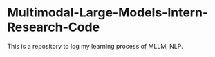 # Multimodal-Large-Models-Intern-Research-Code
This is a repository to log my learning process of MLLM, NLP.
